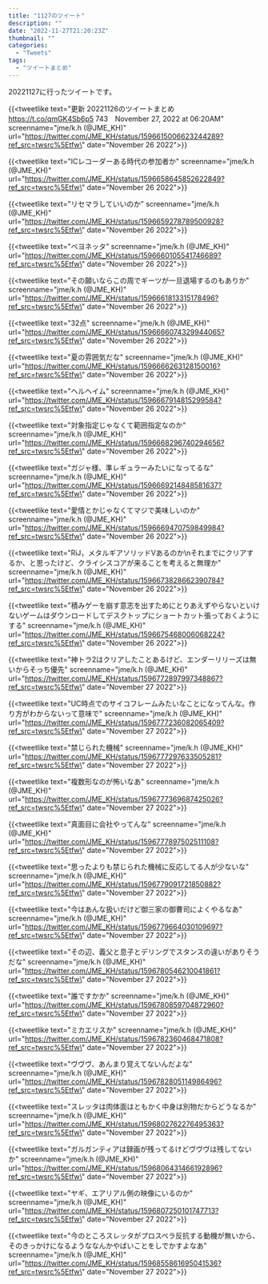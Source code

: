 ```yaml
---
title: "1127のツイート"
description: ""
date: "2022-11-27T21:20:23Z"
thumbnail: ""
categories:
  - "Tweets"
tags:
  - "ツイートまとめ"
---
```

20221127に行ったツイートです。
<!--more-->
{{<tweetlike text=\"更新 20221126のツイートまとめ https://t.co/qmGK4Sb6p5 743　November 27, 2022 at 06:20AM\" screenname=\"jme/k.h (@JME_KH)\" url=\"https://twitter.com/JME_KH/status/1596615006623244289?ref_src=twsrc%5Etfw\" date=\"November 26 2022\">}}

{{<tweetlike text=\"ICレコーダーある時代の参加者か\" screenname=\"jme/k.h (@JME_KH)\" url=\"https://twitter.com/JME_KH/status/1596658645852622849?ref_src=twsrc%5Etfw\" date=\"November 26 2022\">}}

{{<tweetlike text=\"リセマラしていいのか\" screenname=\"jme/k.h (@JME_KH)\" url=\"https://twitter.com/JME_KH/status/1596659278789500928?ref_src=twsrc%5Etfw\" date=\"November 26 2022\">}}

{{<tweetlike text=\"ベヨネッタ\" screenname=\"jme/k.h (@JME_KH)\" url=\"https://twitter.com/JME_KH/status/1596660105541746689?ref_src=twsrc%5Etfw\" date=\"November 26 2022\">}}

{{<tweetlike text=\"その願いならこの周でギーツが一旦退場するのもありか\" screenname=\"jme/k.h (@JME_KH)\" url=\"https://twitter.com/JME_KH/status/1596661813315178496?ref_src=twsrc%5Etfw\" date=\"November 26 2022\">}}

{{<tweetlike text=\"32点\" screenname=\"jme/k.h (@JME_KH)\" url=\"https://twitter.com/JME_KH/status/1596666074329944065?ref_src=twsrc%5Etfw\" date=\"November 26 2022\">}}

{{<tweetlike text=\"夏の雰囲気だな\" screenname=\"jme/k.h (@JME_KH)\" url=\"https://twitter.com/JME_KH/status/1596666263128150016?ref_src=twsrc%5Etfw\" date=\"November 26 2022\">}}

{{<tweetlike text=\"ヘルヘイム\" screenname=\"jme/k.h (@JME_KH)\" url=\"https://twitter.com/JME_KH/status/1596667914815299584?ref_src=twsrc%5Etfw\" date=\"November 26 2022\">}}

{{<tweetlike text=\"対象指定じゃなくて範囲指定なのか\" screenname=\"jme/k.h (@JME_KH)\" url=\"https://twitter.com/JME_KH/status/1596668296740294656?ref_src=twsrc%5Etfw\" date=\"November 26 2022\">}}

{{<tweetlike text=\"ガジャ様、準レギュラーみたいになってるな\" screenname=\"jme/k.h (@JME_KH)\" url=\"https://twitter.com/JME_KH/status/1596669214848581637?ref_src=twsrc%5Etfw\" date=\"November 26 2022\">}}

{{<tweetlike text=\"愛情とかじゃなくてマジで美味しいのか\" screenname=\"jme/k.h (@JME_KH)\" url=\"https://twitter.com/JME_KH/status/1596669470759849984?ref_src=twsrc%5Etfw\" date=\"November 26 2022\">}}

{{<tweetlike text=\"RiJ，メタルギアソリッドVあるのか\nそれまでにクリアするか、と思ったけど、クライシスコアが来ることを考えると無理か\" screenname=\"jme/k.h (@JME_KH)\" url=\"https://twitter.com/JME_KH/status/1596673828662390784?ref_src=twsrc%5Etfw\" date=\"November 26 2022\">}}

{{<tweetlike text=\"積みゲーを崩す意志を出すためにとりあえずやらないといけないゲームはダウンロードしてデスクトップにショートカット張っておくようにする\" screenname=\"jme/k.h (@JME_KH)\" url=\"https://twitter.com/JME_KH/status/1596675468006068224?ref_src=twsrc%5Etfw\" date=\"November 26 2022\">}}

{{<tweetlike text=\"神トラ2はクリアしたことあるけど、エンダーリリーズは無いからそっち優先\" screenname=\"jme/k.h (@JME_KH)\" url=\"https://twitter.com/JME_KH/status/1596772897997348867?ref_src=twsrc%5Etfw\" date=\"November 27 2022\">}}

{{<tweetlike text=\"UC時点でのサイコフレームみたいなことになってんな。作り方がわからないって意味で\" screenname=\"jme/k.h (@JME_KH)\" url=\"https://twitter.com/JME_KH/status/1596777236082065409?ref_src=twsrc%5Etfw\" date=\"November 27 2022\">}}

{{<tweetlike text=\"禁じられた機械\" screenname=\"jme/k.h (@JME_KH)\" url=\"https://twitter.com/JME_KH/status/1596777297633505281?ref_src=twsrc%5Etfw\" date=\"November 27 2022\">}}

{{<tweetlike text=\"複数形なのが怖いなあ\" screenname=\"jme/k.h (@JME_KH)\" url=\"https://twitter.com/JME_KH/status/1596777369687425026?ref_src=twsrc%5Etfw\" date=\"November 27 2022\">}}

{{<tweetlike text=\"真面目に会社やってんな\" screenname=\"jme/k.h (@JME_KH)\" url=\"https://twitter.com/JME_KH/status/1596777897502511108?ref_src=twsrc%5Etfw\" date=\"November 27 2022\">}}

{{<tweetlike text=\"思ったよりも禁じられた機械に反応してる人が少ないな\" screenname=\"jme/k.h (@JME_KH)\" url=\"https://twitter.com/JME_KH/status/1596779091721850882?ref_src=twsrc%5Etfw\" date=\"November 27 2022\">}}

{{<tweetlike text=\"今はあんな扱いだけど御三家の御曹司によくやるなあ\" screenname=\"jme/k.h (@JME_KH)\" url=\"https://twitter.com/JME_KH/status/1596779664030109697?ref_src=twsrc%5Etfw\" date=\"November 27 2022\">}}

{{<tweetlike text=\"その辺、義父と息子とデリングでスタンスの違いがありそうだな\" screenname=\"jme/k.h (@JME_KH)\" url=\"https://twitter.com/JME_KH/status/1596780546210041861?ref_src=twsrc%5Etfw\" date=\"November 27 2022\">}}

{{<tweetlike text=\"誰ですかか\" screenname=\"jme/k.h (@JME_KH)\" url=\"https://twitter.com/JME_KH/status/1596780859704872960?ref_src=twsrc%5Etfw\" date=\"November 27 2022\">}}

{{<tweetlike text=\"ミカエリスか\" screenname=\"jme/k.h (@JME_KH)\" url=\"https://twitter.com/JME_KH/status/1596782360468471808?ref_src=twsrc%5Etfw\" date=\"November 27 2022\">}}

{{<tweetlike text=\"ヴヴヴ、あんまり覚えてないんだよな\" screenname=\"jme/k.h (@JME_KH)\" url=\"https://twitter.com/JME_KH/status/1596782805114986496?ref_src=twsrc%5Etfw\" date=\"November 27 2022\">}}

{{<tweetlike text=\"スレッタは肉体面はともかく中身は別物だからどうなるか\" screenname=\"jme/k.h (@JME_KH)\" url=\"https://twitter.com/JME_KH/status/1596802762276495363?ref_src=twsrc%5Etfw\" date=\"November 27 2022\">}}

{{<tweetlike text=\"ガルガンティアは録画が残ってるけどヴヴヴは残してないか\" screenname=\"jme/k.h (@JME_KH)\" url=\"https://twitter.com/JME_KH/status/1596806431466192896?ref_src=twsrc%5Etfw\" date=\"November 27 2022\">}}

{{<tweetlike text=\"ヤギ、エアリアル側の映像にいるのか\" screenname=\"jme/k.h (@JME_KH)\" url=\"https://twitter.com/JME_KH/status/1596807250101747713?ref_src=twsrc%5Etfw\" date=\"November 27 2022\">}}

{{<tweetlike text=\"今のところスレッタがプロスペラ反抗する動機が無いから、そのきっかけになるようななんかやばいことをしでかすよなあ\" screenname=\"jme/k.h (@JME_KH)\" url=\"https://twitter.com/JME_KH/status/1596855861695041536?ref_src=twsrc%5Etfw\" date=\"November 27 2022\">}}

